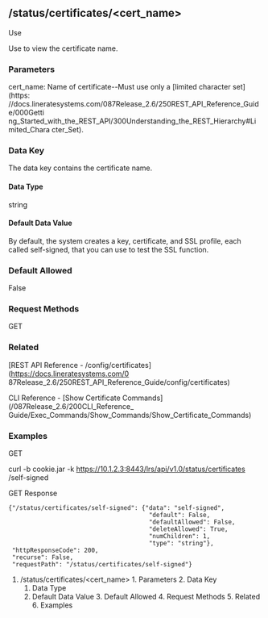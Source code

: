 ## /status/certificates/<cert_name>

Use

Use to view the certificate name.

### Parameters

cert_name: Name of certificate--Must use only a [limited character set](https:
//docs.lineratesystems.com/087Release_2.6/250REST_API_Reference_Guide/000Getti
ng_Started_with_the_REST_API/300Understanding_the_REST_Hierarchy#Limited_Chara
cter_Set).

### Data Key

The data key contains the certificate name.

#### Data Type

string

#### Default Data Value

By default, the system creates a key, certificate, and SSL profile, each
called self-signed, that you can use to test the SSL function.

### Default Allowed

False

### Request Methods

GET

### Related

[REST API Reference - /config/certificates](https://docs.lineratesystems.com/0
87Release_2.6/250REST_API_Reference_Guide/config/certificates)

CLI Reference -  [Show Certificate Commands](/087Release_2.6/200CLI_Reference_
Guide/Exec_Commands/Show_Commands/Show_Certificate_Commands)

### Examples

GET

curl -b cookie.jar -k https://10.1.2.3:8443/lrs/api/v1.0/status/certificates
/self-signed

GET Response

    
    
    {"/status/certificates/self-signed": {"data": "self-signed",
                                           "default": False,
                                           "defaultAllowed": False,
                                           "deleteAllowed": True,
                                           "numChildren": 1,
                                           "type": "string"},
     "httpResponseCode": 200,
     "recurse": False,
     "requestPath": "/status/certificates/self-signed"}
    

  1. /status/certificates/<cert_name>
    1. Parameters
    2. Data Key
      1. Data Type
      2. Default Data Value
    3. Default Allowed
    4. Request Methods
    5. Related
    6. Examples

